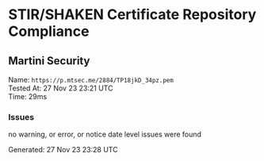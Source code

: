 # STIR/SHAKEN Certificate Repository Compliance

## Martini Security

Name: `https://p.mtsec.me/2884/TP18jkD_34pz.pem`\
Tested At: 27 Nov 23 23:21 UTC\
Time: 29ms

### Issues

no warning, or error, or notice date level issues were found

Generated: 27 Nov 23 23:28 UTC
